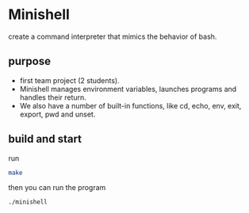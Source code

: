 
# Minishell
create a command interpreter that mimics the behavior of bash.

## purpose 
 - first team project (2 students).
 -  Minishell manages environment variables, launches programs and handles their return.
 -  We also have a number of built-in functions, like cd, echo, env, exit, export, pwd and unset.

## build and start
run 
``` bash
make
```
then you can run the program
``` bash
./minishell
```

